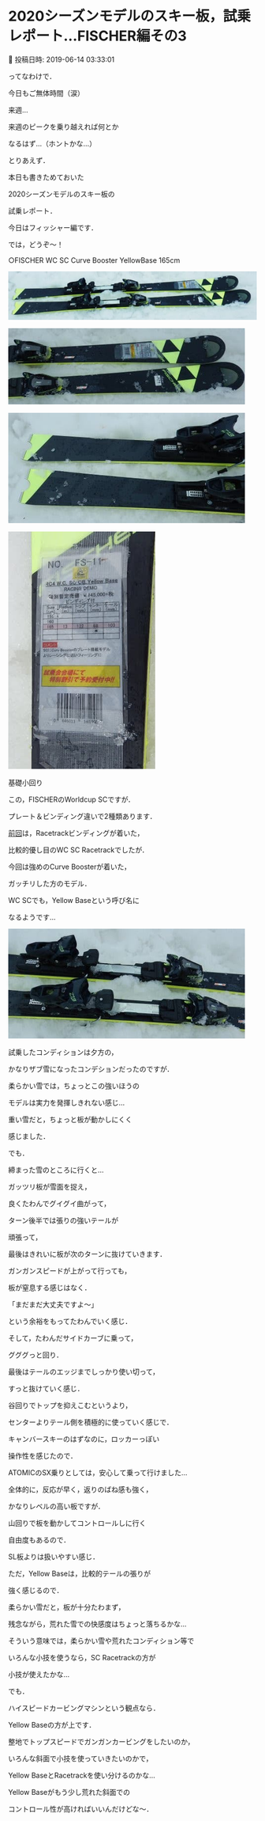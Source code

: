 # 2020シーズンモデルのスキー板，試乗レポート…FISCHER編その3

📅 投稿日時: 2019-06-14 03:33:01

ってなわけで．


今日もご無体時間（涙）


来週…


来週のピークを乗り越えれば何とか


なるはず…（ホントかな…）





とりあえず．


本日も書きためておいた


2020シーズンモデルのスキー板の


試乗レポート．


今日はフィッシャー編です．


では，どうぞ～！[]()





○FISCHER WC SC Curve Booster YellowBase 165cm







![90e7eeaef191eebdcc17a9bc61e3adad.jpg](images/90e7eeaef191eebdcc17a9bc61e3adad.jpg)









![ec5ffb60d75acdc794ab0b26afb4b507.jpg](images/ec5ffb60d75acdc794ab0b26afb4b507.jpg)









![91a52f524626f92a9768512763be0928.jpg](images/91a52f524626f92a9768512763be0928.jpg)









![bcbf4dfc6b78d7cae49e2060e09462a2.jpg](images/bcbf4dfc6b78d7cae49e2060e09462a2.jpg)







基礎小回り





この，FISCHERのWorldcup SCですが．


プレート＆ビンディング違いで2種類あります．


[前回](eae8a1cc9ea1e51e240a6b17a4cde658a.md)は，Racetrackビンディングが着いた，


比較的優し目のWC SC Racetrackでしたが．


今回は強めのCurve Boosterが着いた，


ガッチリした方のモデル．


WC SCでも，Yellow Baseという呼び名に


なるようです…




![e0aa6645b613fd8841e7318c3a7991fc.jpg](images/e0aa6645b613fd8841e7318c3a7991fc.jpg)







試乗したコンディションは夕方の，


かなりザブ雪になったコンデションだったのですが．


柔らかい雪では，ちょっとこの強いほうの


モデルは実力を発揮しきれない感じ…


重い雪だと，ちょっと板が動かしにくく


感じました．





でも．


締まった雪のところに行くと…


ガッツリ板が雪面を捉え，


良くたわんでグイグイ曲がって，


ターン後半では張りの強いテールが


頑張って，


最後はきれいに板が次のターンに抜けていきます．


ガンガンスピードが上がって行っても，


板が窒息する感じはなく．


「まだまだ大丈夫ですよ～」


という余裕をもってたわんでいく感じ．


そして，たわんだサイドカーブに乗って，


グググっと回り．


最後はテールのエッジまでしっかり使い切って，


すっと抜けていく感じ．


谷回りでトップを抑えこむというより，


センターよりテール側を積極的に使っていく感じで．


キャンバースキーのはずなのに，ロッカーっぽい


操作性を感じたので．


ATOMICのSX乗りとしては，安心して乗って行けました…





全体的に，反応が早く，返りのばね感も強く，


かなりレベルの高い板ですが．


山回りで板を動かしてコントロールしに行く


自由度もあるので．


SL板よりは扱いやすい感じ．


ただ，Yellow Baseは，比較的テールの張りが


強く感じるので．


柔らかい雪だと，板が十分たわまず，


残念ながら，荒れた雪での快感度はちょっと落ちるかな…


そういう意味では，柔らかい雪や荒れたコンディション等で


いろんな小技を使うなら，SC Racetrackの方が


小技が使えたかな…





でも．


ハイスピードカービングマシンという観点なら．


Yellow Baseの方が上です．





整地でトップスピードでガンガンカービングをしたいのか，


いろんな斜面で小技を使っていきたいのかで，


Yellow BaseとRacetrackを使い分けるのかな…





Yellow Baseがもう少し荒れた斜面での


コントロール性が高ければいいんだけどな～．
